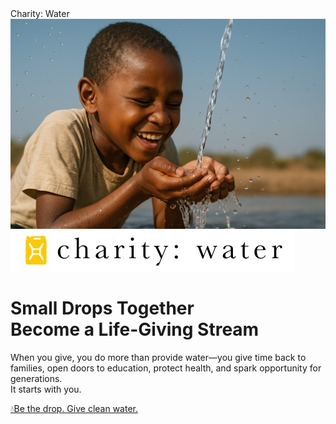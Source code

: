 <!DOCTYPE html>
<html lang="en">
<head>
  <meta charset="UTF-8">
  <meta name="viewport" content="width=device-width, initial-scale=1">
  Charity: Water
  <link rel="stylesheet" href="styles.css">
</head>
<body>
  <div class="container">
    <div class="image-bg">
      <!-- Replace the src below with your actual image path -->
      <img src="ChatGPT Image 1.jpg" alt="Child catching clean water in hands" class="main-image">
      <div class="content">
        <div class="logo">
          <img src="CWLogo.jpg" alt="charity: water logo">
        </div>
        <div class="headline">
          <h1>Small Drops Together<br>Become a Life-Giving Stream</h1>
          <p class="supporting">
            When you give, you do more than provide water—you give time back to families, open doors to education, protect health, and spark opportunity for generations.<br>
            It starts with you.
          </p>
          <p class="cta">
            <span 
          </p>
          <a href="#" class="cta-button">💧Be the drop. Give clean water.</a>
        </div>
      </div>
    </div>
  </div>
</body>
</html>
